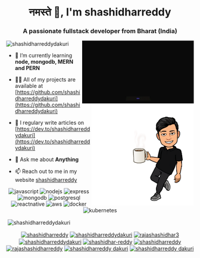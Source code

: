 <h1 align="center"> नमस्ते 🙏, I'm shashidharreddy</h1>

<h3 align="center">A passionate fullstack developer from Bharat (India)</h3>

<img align='right' src="https://github.com/shashidharreddydakuri/shashidharreddydakuri/blob/master/assets/giphy.gif" width="300">


<p align="left"> <img src="https://komarev.com/ghpvc/?username=shashidharreddydakuri" alt="shashidharreddydakuri" /> </p>


<img src="https://github.com/shashidharreddydakuri/shashidharreddydakuri/blob/master/assets/coffee.png" align="right" height="275" />
<!--
<a href="https://shashidharreddy.netlify.app/"><img src="https://github.com/shashidharreddydakuri/shashidharreddydakuri/blob/master/assets/giphygroup.gif" align="center" width="60"></a>
-->

- 🌱 I’m currently learning **node, mongodb, MERN and PERN**

- 👨‍💻 All of my projects are available at [https://github.com/shashidharreddydakuri](https://github.com/shashidharreddydakuri)

- 📝 I regulary write articles on [https://dev.to/shashidharreddydakuri](https://dev.to/shashidharreddydakuri)

- 💬 Ask me about **Anything**

- 📫 Reach out to me in my website [shashidharreddy](https://shashidharreddy.netlify.app/)

<!--
### Blogs posts
-->
<!-- BLOG-POST-LIST:START -->
<!-- BLOG-POST-LIST:END -->

<p align="center">
  <img src="https://img.icons8.com/color/2x/javascript.png" alt="javascript" width="40" height="40"/> 
  <img src="https://www.vectorlogo.zone/logos/nodejs/nodejs-icon.svg" alt="nodejs" width="40" height="40"/> 
  <img src="https://w7.pngwing.com/pngs/925/447/png-transparent-express-js-node-js-javascript-mongodb-node-js-text-trademark-logo-thumbnail.png" alt="express" width="40" height="40"/> 
  <img src="https://img.icons8.com/color/2x/mongodb.png" alt="mongodb" width="40" height="40"/> 
  <img src="https://img.icons8.com/color/2x/postgreesql.png" alt="postgresql" width="40" height="40"/>
  <img src="https://reactnative.dev/img/header_logo.svg" alt="reactnative" width="40" height="40"/> 
  <img src="https://www.vectorlogo.zone/logos/amazon_aws/amazon_aws-icon.svg" alt="aws" width="40" height="40"/> 
  <img src="https://www.vectorlogo.zone/logos/docker/docker-official.svg" alt="docker" width="40" height="40"/> 
  <img src="https://www.vectorlogo.zone/logos/kubernetes/kubernetes-icon.svg" alt="kubernetes" width="40" height="40"/> 
  

 
 <!-- 
  <img src="https://devicons.github.io/devicon/devicon.git/icons/bootstrap/bootstrap-plain.svg" alt="bootstrap" width="40" height="40"/> 
  <img src="https://devicons.github.io/devicon/devicon.git/icons/css3/css3-original-wordmark.svg" alt="css3" width="40" height="40"/> 
  <img src="https://devicons.github.io/devicon/devicon.git/icons/html5/html5-original-wordmark.svg" alt="html5" width="40" height="40"/> 
  <img src="https://www.vectorlogo.zone/logos/opencv/opencv-icon.svg" alt="opencv" width="40" height="40"/> 
  <img src="https://devicons.github.io/devicon/devicon.git/icons/python/python-original.svg" alt="python" width="40" height="40"/> 
  <img src="https://devicons.github.io/devicon/devicon.git/icons/react/react-original-wordmark.svg" alt="react" width="40" height="40"/> 
  <img src="https://devicons.github.io/devicon/devicon.git/icons/redis/redis-original-wordmark.svg" alt="redis" width="40" height="40"/> 
  <img src="https://devicons.github.io/devicon/devicon.git/icons/redux/redux-original.svg" alt="redux" width="40" height="40"/> 
  <img src="https://www.vectorlogo.zone/logos/tensorflow/tensorflow-icon.svg" alt="tensorflow" width="40" height="40"/> 
  <img src="https://devicons.github.io/devicon/devicon.git/icons/webpack/webpack-original.svg" alt="webpack" width="40" height="40"/>
  -->
  </p>
  <!--
<p><img align="center" src="https://github-readme-stats.vercel.app/api/top-langs/?username=shashidharreddydakuri&layout=compact&hide=html" alt="shashidharreddydakuri" /></p>
-->


<p>&nbsp;<img align="center" src="https://github-readme-stats.vercel.app/api?username=shashidharreddydakuri&show_icons=true" alt="shashidharreddydakuri" /></p>
<!--
<a href="https://shashidharreddydakuri.github.io/"><img src="https://icon-library.net//images/icon-programmer/icon-programmer-14.jpg" width="150px" height="150px" /></a>
-->
<p align="center">
<a href="https://codepen.io/shashidharreddy" target="blank"><img align="center" src="https://cdn.jsdelivr.net/npm/simple-icons@3.0.1/icons/codepen.svg" alt="shashidharreddy" height="30" width="30" /></a>
<a href="https://dev.to/shashidharreddydakuri" target="blank"><img align="center" src="https://cdn.jsdelivr.net/npm/simple-icons@3.0.1/icons/dev-dot-to.svg" alt="shashidharreddydakuri" height="30" width="30" /></a>
<a href="https://twitter.com/rajashashidhar3" target="blank"><img align="center" src="https://cdn.jsdelivr.net/npm/simple-icons@3.0.1/icons/twitter.svg" alt="rajashashidhar3" height="30" width="30" /></a>
<a href="https://linkedin.com/in/shashidharreddydakuri" target="blank"><img align="center" src="https://cdn.jsdelivr.net/npm/simple-icons@3.0.1/icons/linkedin.svg" alt="shashidharreddydakuri" height="30" width="30" /></a>
<a href="https://stackoverflow.com/users/shashidhar-reddy" target="blank"><img align="center" src="https://cdn.jsdelivr.net/npm/simple-icons@3.0.1/icons/stackoverflow.svg" alt="shashidhar-reddy" height="30" width="30" /></a>
<a href="https://codesandbox.com/shashidharreddy" target="blank"><img align="center" src="https://cdn.jsdelivr.net/npm/simple-icons@3.0.1/icons/codesandbox.svg" alt="shashidharreddy" height="30" width="30" /></a>
<a href="https://kaggle.com/rajashashidharreddy" target="blank"><img align="center" src="https://cdn.jsdelivr.net/npm/simple-icons@3.0.1/icons/kaggle.svg" alt="rajashashidharreddy" height="30" width="30" /></a>
<a href="https://dribbble.com/shashidharreddy dakuri" target="blank"><img align="center" src="https://cdn.jsdelivr.net/npm/simple-icons@3.0.1/icons/dribbble.svg" alt="shashidharreddy dakuri" height="30" width="30" /></a>
<a href="https://www.behance.net/shashidharreddy dakuri" target="blank"><img align="center" src="https://cdn.jsdelivr.net/npm/simple-icons@3.0.1/icons/behance.svg" alt="shashidharreddy dakuri" height="30" width="30" /></a>
</p>



<!--
**shashidharreddydakuri/shashidharreddydakuri** is a ✨ _special_ ✨ repository because its `README.md` (this file) appears on your GitHub profile.

Here are some ideas to get you started:

- 🔭 I’m currently working on ...
- 🌱 I’m currently learning ...
- 👯 I’m looking to collaborate on ...
- 🤔 I’m looking for help with ...
- 💬 Ask me about ...
- 📫 How to reach me: ...
- 😄 Pronouns: ...
- ⚡ Fun fact: ...
-->
